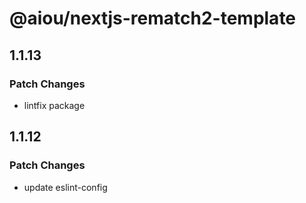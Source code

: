 # @aiou/nextjs-rematch2-template

## 1.1.13

### Patch Changes

- lintfix package

## 1.1.12

### Patch Changes

- update eslint-config
